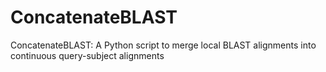 # ConcatenateBLAST
ConcatenateBLAST: A Python script to merge local BLAST alignments into continuous query-subject alignments 
